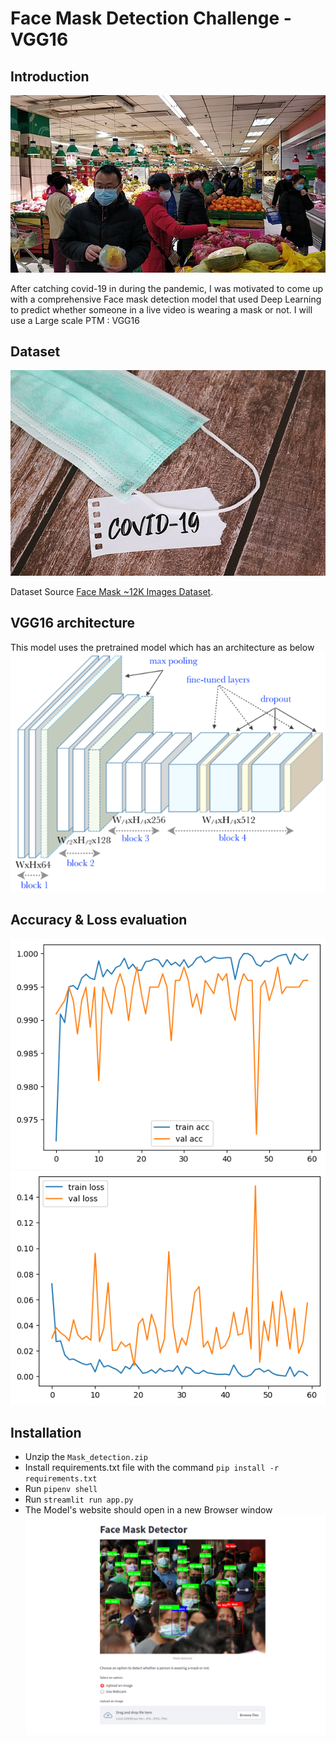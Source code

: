 # Face Mask Detection Challenge - VGG16 

## Introduction

![](./images/mask-group.jpg)

After catching covid-19 in during the pandemic, I was motivated to come up with a comprehensive Face mask detection model that used Deep Learning to predict whether someone in a live video is wearing a mask or not. I will use a Large scale PTM : VGG16 


## Dataset

![](./images/dataset.jpg)

Dataset Source [Face Mask ~12K Images Dataset](https://www.kaggle.com/ashishjangra27/face-mask-12k-images-dataset).

## VGG16 architecture
This model uses the pretrained model which has an architecture as below 
![](./images/vgg16.png)

## Accuracy & Loss evaluation 

![FineTuning](images/Accuracy.png)
![FineTuning](images/loss.png)


## Installation
* Unzip the `Mask_detection.zip`
* Install requirements.txt file with the command `pip install -r requirements.txt`
* Run `pipenv shell`
* Run `streamlit run app.py`
* The Model's website should open in a new Browser window 
![Mask image](images/cover_image_1.png)

